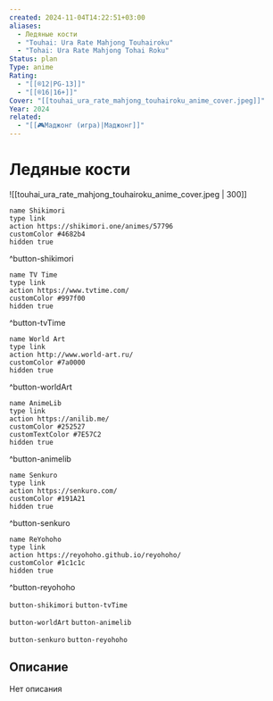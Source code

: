 ```yaml
---
created: 2024-11-04T14:22:51+03:00
aliases:
  - Ледяные кости
  - "Touhai: Ura Rate Mahjong Touhairoku"
  - "Tohai: Ura Rate Mahjong Tohai Roku"
Status: plan
Type: anime
Rating:
  - "[[®️12|PG-13]]"
  - "[[®️16|16+]]"
Cover: "[[touhai_ura_rate_mahjong_touhairoku_anime_cover.jpeg]]"
Year: 2024
related:
  - "[[🎮Маджонг (игра)|Маджонг]]"
---
```


# Ледяные кости

![[touhai_ura_rate_mahjong_touhairoku_anime_cover.jpeg | 300]]

```button
name Shikimori
type link
action https://shikimori.one/animes/57796
customColor #4682b4
hidden true
```
^button-shikimori

```button
name TV Time
type link
action https://www.tvtime.com/
customColor #997f00
hidden true
```
^button-tvTime

```button
name World Art
type link
action http://www.world-art.ru/
customColor #7a0000
hidden true
```
^button-worldArt

```button
name AnimeLib
type link
action https://anilib.me/
customColor #252527
customTextColor #7E57C2
hidden true
```
^button-animelib

```button
name Senkuro
type link
action https://senkuro.com/
customColor #191A21
hidden true
```
^button-senkuro

```button
name ReYohoho
type link
action https://reyohoho.github.io/reyohoho/
customColor #1c1c1c
hidden true
```
^button-reyohoho

`button-shikimori` `button-tvTime`

`button-worldArt` `button-animelib`

`button-senkuro` `button-reyohoho`

## Описание

Нет описания
